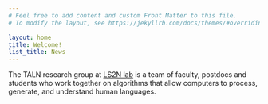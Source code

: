 ```yaml
---
# Feel free to add content and custom Front Matter to this file.
# To modify the layout, see https://jekyllrb.com/docs/themes/#overriding-theme-defaults

layout: home
title: Welcome!
list_title: News
---
```


The TALN research group at <a href="https://www.ls2n.fr/">LS2N lab</a> is a team of faculty, postdocs and students who work together on algorithms that allow computers to process, generate, and understand human languages.

